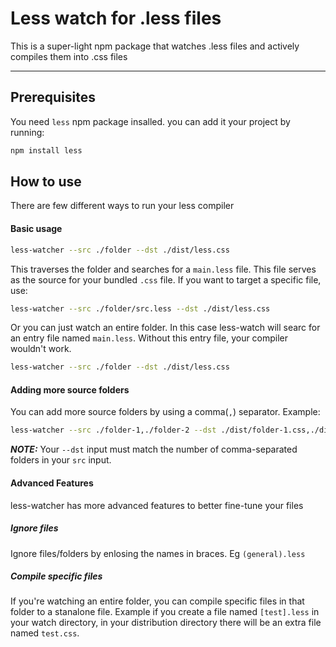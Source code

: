 # Less watch for .less files

This is a super-light npm package that watches .less files and actively compiles them into .css files

---

## Prerequisites

You need `less` npm package insalled. you can add it your project by running:

```bash
npm install less
```

## How to use

There are few different ways to run your less compiler

#### Basic usage

```bash
less-watcher --src ./folder --dst ./dist/less.css
```

This traverses the folder and searches for a `main.less` file. This file serves as the source for your bundled `.css` file. If you want to target a specific file, use:

```bash
less-watcher --src ./folder/src.less --dst ./dist/less.css
```

Or you can just watch an entire folder. In this case less-watch will searc for an entry file named `main.less`. Without this entry file, your compiler wouldn't work.

```bash
less-watcher --src ./folder --dst ./dist/less.css
```

#### Adding more source folders

You can add more source folders by using a comma(`,`) separator. Example:

```bash
less-watcher --src ./folder-1,./folder-2 --dst ./dist/folder-1.css,./dist/folder-2.css
```

**_NOTE:_** Your `--dst` input must match the number of comma-separated folders in your `src` input.

#### Advanced Features

less-watcher has more advanced features to better fine-tune your files

##### Ignore files

Ignore files/folders by enlosing the names in braces. Eg `(general).less`

##### Compile specific files

If you're watching an entire folder, you can compile specific files in that folder to a stanalone file. Example if you create a file named `[test].less` in your watch directory, in your distribution directory there will be an extra file named `test.css`.
